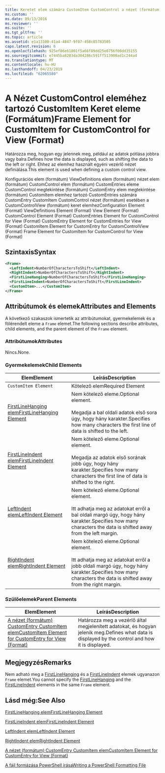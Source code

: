 ```yaml
---
title: Keretet elem számára CustomItem CustomControl a nézet (formátum) |} A Microsoft Docs
ms.custom: ''
ms.date: 09/13/2016
ms.reviewer: ''
ms.suite: ''
ms.tgt_pltfrm: ''
ms.topic: article
ms.assetid: e1a13100-41a4-4847-9f07-458c85783505
caps.latest.revision: 6
ms.openlocfilehash: 925ef86e61801f5a66f89dd25e0756f00dd35155
ms.sourcegitcommit: e7445ba8203da304286c591ff513900ad1c244a4
ms.translationtype: MT
ms.contentlocale: hu-HU
ms.lasthandoff: 04/23/2019
ms.locfileid: "62065580"
---
```

# <a name="frame-element-for-customitem-for-customcontrol-for-view-format"></a><span data-ttu-id="2b3bc-102">A Nézet CustomControl eleméhez tartozó CustomItem Keret eleme (Formátum)</span><span class="sxs-lookup"><span data-stu-id="2b3bc-102">Frame Element for CustomItem for CustomControl for View (Format)</span></span>

<span data-ttu-id="2b3bc-103">Határozza meg, hogyan egy jelennek meg, például az adatok pótlása jobbra vagy balra.</span><span class="sxs-lookup"><span data-stu-id="2b3bc-103">Defines how the data is displayed, such as shifting the data to the left or right.</span></span> <span data-ttu-id="2b3bc-104">Ehhez az elemhez használt egyéni vezérlő nézet definiálása.</span><span class="sxs-lookup"><span data-stu-id="2b3bc-104">This element is used when defining a custom control view.</span></span>

<span data-ttu-id="2b3bc-105">Konfigurációs elem (formátum) ViewDefinitions elem (formátum) nézet elem (formátum) CustomControl elem (formátum) CustomEntries eleme CustomControl megtekintése (formátum) CustomEntry elem megtekintése (formátum) CustomItem elemhez tartozó CustomEntries számára CustomEntry CustomItem CustomControl nézet (formátum) esetében a CustomControlView (formátum) keret elemhez</span><span class="sxs-lookup"><span data-stu-id="2b3bc-105">Configuration Element (Format) ViewDefinitions Element (Format) View Element (Format) CustomControl Element (Format) CustomEntries Element for CustomControl for View (Format) CustomEntry Element for CustomEntries for View (Format) CustomItem Element for CustomEntry for CustomControlView (Format) Frame Element for CustomItem for CustomControl for View (Format)</span></span>

## <a name="syntax"></a><span data-ttu-id="2b3bc-106">Szintaxis</span><span class="sxs-lookup"><span data-stu-id="2b3bc-106">Syntax</span></span>

```xml
<Frame>
  <LeftIndent>NumberOfCharactersToShift</LeftIndent>
  <RightIndent>NumberOfCharactersToShift</RightIndent>
  <FirstLineHanging>NumberOfCharactersToShift</FirstLineHanging>
  <FirstLineIndent>NumberOfCharactersToShift</FirstLineIndent>
  <CustomItem>...</CustomItem>
</Frame>
```

## <a name="attributes-and-elements"></a><span data-ttu-id="2b3bc-107">Attribútumok és elemek</span><span class="sxs-lookup"><span data-stu-id="2b3bc-107">Attributes and Elements</span></span>

<span data-ttu-id="2b3bc-108">A következő szakaszok ismertetik az attribútumokat, gyermekelemek és a fölérendelt eleme a `Frame` elemet.</span><span class="sxs-lookup"><span data-stu-id="2b3bc-108">The following sections describe attributes, child elements, and the parent element of the `Frame` element.</span></span>

### <a name="attributes"></a><span data-ttu-id="2b3bc-109">Attribútumok</span><span class="sxs-lookup"><span data-stu-id="2b3bc-109">Attributes</span></span>

<span data-ttu-id="2b3bc-110">Nincs.</span><span class="sxs-lookup"><span data-stu-id="2b3bc-110">None.</span></span>

### <a name="child-elements"></a><span data-ttu-id="2b3bc-111">Gyermekelemek</span><span class="sxs-lookup"><span data-stu-id="2b3bc-111">Child Elements</span></span>

|<span data-ttu-id="2b3bc-112">Elem</span><span class="sxs-lookup"><span data-stu-id="2b3bc-112">Element</span></span>|<span data-ttu-id="2b3bc-113">Leírás</span><span class="sxs-lookup"><span data-stu-id="2b3bc-113">Description</span></span>|
|-------------|-----------------|
|`CustomItem Element`|<span data-ttu-id="2b3bc-114">Kötelező elem</span><span class="sxs-lookup"><span data-stu-id="2b3bc-114">Required Element</span></span>|
|[<span data-ttu-id="2b3bc-115">FirstLineHanging elem</span><span class="sxs-lookup"><span data-stu-id="2b3bc-115">FirstLineHanging Element</span></span>](./firstlinehanging-element-for-frame-for-customcontrol-for-view-format.md)|<span data-ttu-id="2b3bc-116">Nem kötelező eleme.</span><span class="sxs-lookup"><span data-stu-id="2b3bc-116">Optional element.</span></span><br /><br /> <span data-ttu-id="2b3bc-117">Megadja a bal oldali adatok első sora úgy, hogy hány karakter.</span><span class="sxs-lookup"><span data-stu-id="2b3bc-117">Specifies how many characters the first line of data is shifted to the left.</span></span>|
|[<span data-ttu-id="2b3bc-118">FirstLineIndent elem</span><span class="sxs-lookup"><span data-stu-id="2b3bc-118">FirstLineIndent Element</span></span>](./firstlineindent-element-for-frame-for-customcontrol-for-view-format.md)|<span data-ttu-id="2b3bc-119">Nem kötelező eleme.</span><span class="sxs-lookup"><span data-stu-id="2b3bc-119">Optional element.</span></span><br /><br /> <span data-ttu-id="2b3bc-120">Megadja az adatok első sorának jobb úgy, hogy hány karakter.</span><span class="sxs-lookup"><span data-stu-id="2b3bc-120">Specifies how many characters the first line of data is shifted to the right.</span></span>|
|[<span data-ttu-id="2b3bc-121">LeftIndent elem</span><span class="sxs-lookup"><span data-stu-id="2b3bc-121">LeftIndent Element</span></span>](./leftindent-element-for-frame-for-customcontrol-for-view-format.md)|<span data-ttu-id="2b3bc-122">Nem kötelező eleme.</span><span class="sxs-lookup"><span data-stu-id="2b3bc-122">Optional element.</span></span><br /><br /> <span data-ttu-id="2b3bc-123">Itt adhatja meg az adatokat erről a bal oldali margó úgy, hogy hány karakter.</span><span class="sxs-lookup"><span data-stu-id="2b3bc-123">Specifies how many characters the data is shifted away from the left margin.</span></span>|
|[<span data-ttu-id="2b3bc-124">RightIndent elem</span><span class="sxs-lookup"><span data-stu-id="2b3bc-124">RightIndent Element</span></span>](./rightindent-element-for-frame-for-customcontrol-for-view-format.md)|<span data-ttu-id="2b3bc-125">Nem kötelező eleme.</span><span class="sxs-lookup"><span data-stu-id="2b3bc-125">Optional element.</span></span><br /><br /> <span data-ttu-id="2b3bc-126">Itt adhatja meg az adatokat erről a jobb oldali margó úgy, hogy hány karakter.</span><span class="sxs-lookup"><span data-stu-id="2b3bc-126">Specifies how many characters the data is shifted away from the right margin.</span></span>|

### <a name="parent-elements"></a><span data-ttu-id="2b3bc-127">Szülőelemek</span><span class="sxs-lookup"><span data-stu-id="2b3bc-127">Parent Elements</span></span>

|<span data-ttu-id="2b3bc-128">Elem</span><span class="sxs-lookup"><span data-stu-id="2b3bc-128">Element</span></span>|<span data-ttu-id="2b3bc-129">Leírás</span><span class="sxs-lookup"><span data-stu-id="2b3bc-129">Description</span></span>|
|-------------|-----------------|
|[<span data-ttu-id="2b3bc-130">A nézet (formátum) CustomEntry CustomItem elem</span><span class="sxs-lookup"><span data-stu-id="2b3bc-130">CustomItem Element for CustomEntry for View (Format)</span></span>](./customitem-element-for-customentry-for-customcontrol-for-view-format.md)|<span data-ttu-id="2b3bc-131">Határozza meg a vezérlő által megjelenített adatokat, és hogyan jelenik meg.</span><span class="sxs-lookup"><span data-stu-id="2b3bc-131">Defines what data is displayed by the control and how it is displayed.</span></span>|

## <a name="remarks"></a><span data-ttu-id="2b3bc-132">Megjegyzés</span><span class="sxs-lookup"><span data-stu-id="2b3bc-132">Remarks</span></span>

<span data-ttu-id="2b3bc-133">Nem adható meg a [FirstLineHanging](./firstlinehanging-element-for-frame-for-customcontrol-for-view-format.md) és a [FirstLineIndent](./firstlineindent-element-for-frame-for-customcontrol-for-view-format.md) elemek ugyanazon `Frame` elemet.</span><span class="sxs-lookup"><span data-stu-id="2b3bc-133">You cannot specify the [FirstLineHanging](./firstlinehanging-element-for-frame-for-customcontrol-for-view-format.md) and the [FirstLineIndent](./firstlineindent-element-for-frame-for-customcontrol-for-view-format.md) elements in the same `Frame` element.</span></span>

## <a name="see-also"></a><span data-ttu-id="2b3bc-134">Lásd még:</span><span class="sxs-lookup"><span data-stu-id="2b3bc-134">See Also</span></span>

[<span data-ttu-id="2b3bc-135">FirstLineHanging elem</span><span class="sxs-lookup"><span data-stu-id="2b3bc-135">FirstLineHanging Element</span></span>](./firstlinehanging-element-for-frame-for-customcontrol-for-view-format.md)

[<span data-ttu-id="2b3bc-136">FirstLineIndent elem</span><span class="sxs-lookup"><span data-stu-id="2b3bc-136">FirstLineIndent Element</span></span>](./firstlineindent-element-for-frame-for-customcontrol-for-view-format.md)

[<span data-ttu-id="2b3bc-137">LeftIndent elem</span><span class="sxs-lookup"><span data-stu-id="2b3bc-137">LeftIndent Element</span></span>](./leftindent-element-for-frame-for-customcontrol-for-view-format.md)

[<span data-ttu-id="2b3bc-138">RightIndent elem</span><span class="sxs-lookup"><span data-stu-id="2b3bc-138">RightIndent Element</span></span>](./rightindent-element-for-frame-for-customcontrol-for-view-format.md)

[<span data-ttu-id="2b3bc-139">A nézet (formátum) CustomEntry CustomItem elem</span><span class="sxs-lookup"><span data-stu-id="2b3bc-139">CustomItem Element for CustomEntry for View (Format)</span></span>](./customitem-element-for-customentry-for-customcontrol-for-view-format.md)

[<span data-ttu-id="2b3bc-140">A fájl formázása PowerShell írása</span><span class="sxs-lookup"><span data-stu-id="2b3bc-140">Writing a PowerShell Formatting File</span></span>](./writing-a-powershell-formatting-file.md)
